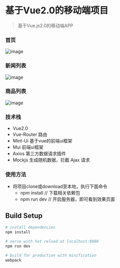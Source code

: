# 基于Vue2.0的移动端项目

> 基于Vue.js2.0的移动端APP

### 首页
![image](https://github.com/zhangqian00/Vue2.x-mobileSystem/blob/master/static/imgs/folder/01.png)
### 新闻列表
![image](https://github.com/zhangqian00/Vue2.x-mobileSystem/blob/master/static/imgs/folder/02.png)
### 商品列表
![image](https://github.com/zhangqian00/Vue2.x-mobileSystem/blob/master/static/imgs/folder/03.png)

### 技术栈
- Vue2.0
- Vue-Router  路由
- Mint-Ui  基于vue的前端ui框架
- Mui  前端ui框架
- Axios  第三方数据请求插件
- Mockjs  生成随机数据，拦截 Ajax 请求

### 使用方法
- 将项目clone或download至本地，执行下面命令
	+ npm install  // 下载相关依赖包
	+ npm run dev  // 开启服务器，即可看到效果页面

## Build Setup

``` bash
# install dependencies
npm install

# serve with hot reload at localhost:8080
npm run dev

# build for production with minification
webpack
```